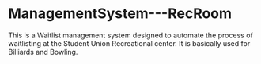 # ManagementSystem---RecRoom
This is a Waitlist management system designed to automate the process of waitlisting at the Student Union Recreational center. It is basically used for Billiards and Bowling.
